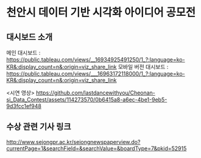 # 천안시 데이터 기반 시각화 아이디어 공모전

## 대시보드 소개
메인 대시보드 : https://public.tableau.com/views/__16934925491250/1_?:language=ko-KR&:display_count=n&:origin=viz_share_link
모바일 버전 대시보드 : https://public.tableau.com/views/___16963172118000/1_?:language=ko-KR&:display_count=n&:origin=viz_share_link

<시연 영상>
https://github.com/lastdancewithyou/Cheonan-si_Data_Contest/assets/114273570/0b6415a8-a6ec-4be1-9eb5-9d3fcc1ef948



## 수상 관련 기사 링크
http://www.sejongpr.ac.kr/sejongnewspaperview.do?currentPage=1&searchField=&searchValue=&boardType=7&pkid=52915
